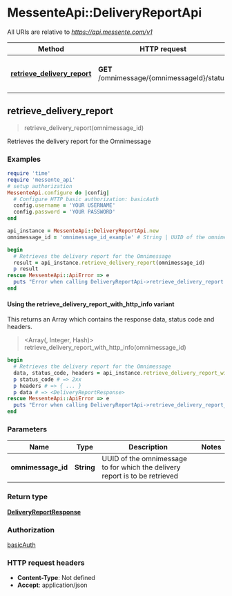 # MessenteApi::DeliveryReportApi

All URIs are relative to *https://api.messente.com/v1*

| Method | HTTP request | Description |
| ------ | ------------ | ----------- |
| [**retrieve_delivery_report**](DeliveryReportApi.md#retrieve_delivery_report) | **GET** /omnimessage/{omnimessageId}/status | Retrieves the delivery report for the Omnimessage |


## retrieve_delivery_report

> <DeliveryReportResponse> retrieve_delivery_report(omnimessage_id)

Retrieves the delivery report for the Omnimessage

### Examples

```ruby
require 'time'
require 'messente_api'
# setup authorization
MessenteApi.configure do |config|
  # Configure HTTP basic authorization: basicAuth
  config.username = 'YOUR USERNAME'
  config.password = 'YOUR PASSWORD'
end

api_instance = MessenteApi::DeliveryReportApi.new
omnimessage_id = 'omnimessage_id_example' # String | UUID of the omnimessage to for which the delivery report is to be retrieved

begin
  # Retrieves the delivery report for the Omnimessage
  result = api_instance.retrieve_delivery_report(omnimessage_id)
  p result
rescue MessenteApi::ApiError => e
  puts "Error when calling DeliveryReportApi->retrieve_delivery_report: #{e}"
end
```

#### Using the retrieve_delivery_report_with_http_info variant

This returns an Array which contains the response data, status code and headers.

> <Array(<DeliveryReportResponse>, Integer, Hash)> retrieve_delivery_report_with_http_info(omnimessage_id)

```ruby
begin
  # Retrieves the delivery report for the Omnimessage
  data, status_code, headers = api_instance.retrieve_delivery_report_with_http_info(omnimessage_id)
  p status_code # => 2xx
  p headers # => { ... }
  p data # => <DeliveryReportResponse>
rescue MessenteApi::ApiError => e
  puts "Error when calling DeliveryReportApi->retrieve_delivery_report_with_http_info: #{e}"
end
```

### Parameters

| Name | Type | Description | Notes |
| ---- | ---- | ----------- | ----- |
| **omnimessage_id** | **String** | UUID of the omnimessage to for which the delivery report is to be retrieved |  |

### Return type

[**DeliveryReportResponse**](DeliveryReportResponse.md)

### Authorization

[basicAuth](../README.md#basicAuth)

### HTTP request headers

- **Content-Type**: Not defined
- **Accept**: application/json

